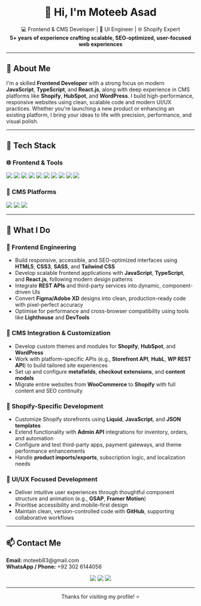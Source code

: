 <h1 align="center">👋 Hi, I'm Moteeb Asad</h1>

<p align="center">
  💻 Frontend & CMS Developer | 🎨 UI Engineer | 🌐 Shopify Expert  
  <br>
  <strong>5+ years of experience crafting scalable, SEO-optimized, user-focused web experiences</strong>
</p>

---

## 🚀 About Me

I'm a skilled **Frontend Developer** with a strong focus on modern **JavaScript**, **TypeScript**, and **React.js**, along with deep experience in CMS platforms like **Shopify**, **HubSpot**, and **WordPress**. I build high-performance, responsive websites using clean, scalable code and modern UI/UX practices. Whether you're launching a new product or enhancing an existing platform, I bring your ideas to life with precision, performance, and visual polish.

---

## 🧰 Tech Stack

### 🌐 Frontend & Tools

<p align="left">
  <img src="https://img.shields.io/badge/-HTML5-E34F26?style=flat&logo=html5&logoColor=fff" />
  <img src="https://img.shields.io/badge/-CSS3-1572B6?style=flat&logo=css3&logoColor=fff" />
  <img src="https://img.shields.io/badge/-JavaScript-F7DF1E?style=flat&logo=javascript&logoColor=000" />
  <img src="https://img.shields.io/badge/-TypeScript-3178C6?style=flat&logo=typescript&logoColor=fff" />
  <img src="https://img.shields.io/badge/-React-61DAFB?style=flat&logo=react&logoColor=000" />
  <img src="https://img.shields.io/badge/-Next.js-000?style=flat&logo=next.js&logoColor=fff" />
  <img src="https://img.shields.io/badge/-Tailwind%20CSS-38B2AC?style=flat&logo=tailwind-css&logoColor=fff" />
  <img src="https://img.shields.io/badge/-Sass-CC6699?style=flat&logo=sass&logoColor=fff" />
  <img src="https://img.shields.io/badge/-jQuery-0769AD?style=flat&logo=jquery&logoColor=fff" />
  <img src="https://img.shields.io/badge/-Bootstrap-563D7C?style=flat&logo=bootstrap&logoColor=fff" />
</p>

### 🛒 CMS Platforms

<p align="left">
  <img src="https://img.shields.io/badge/-Shopify-7AB55C?style=flat&logo=shopify&logoColor=white" />
  <img src="https://img.shields.io/badge/-HubSpot-FF7A59?style=flat&logo=hubspot&logoColor=white" />
  <img src="https://img.shields.io/badge/-WordPress-21759B?style=flat&logo=wordpress&logoColor=white" />
</p>

---

## 🧠 What I Do

### 🔹 Frontend Engineering
- Build responsive, accessible, and SEO-optimized interfaces using **HTML5**, **CSS3**, **SASS**, and **Tailwind CSS**
- Develop scalable frontend applications with **JavaScript**, **TypeScript**, and **React.js**, following modern design patterns
- Integrate **REST APIs** and third-party services into dynamic, component-driven UIs
- Convert **Figma/Adobe XD** designs into clean, production-ready code with pixel-perfect accuracy
- Optimise for performance and cross-browser compatibility using tools like **Lighthouse** and **DevTools**

### 🔹 CMS Integration & Customization
- Develop custom themes and modules for **Shopify**, **HubSpot**, and **WordPress**
- Work with platform-specific APIs (e.g., **Storefront API**, **HubL**, **WP REST API**) to build tailored site experiences
- Set up and configure **metafields**, **checkout extensions**, and **content models**
- Migrate entire websites from **WooCommerce** to **Shopify** with full content and SEO continuity

### 🔹 Shopify-Specific Development
- Customize Shopify storefronts using **Liquid**, **JavaScript**, and **JSON templates**
- Extend functionality with **Admin API** integrations for inventory, orders, and automation
- Configure and test third-party apps, payment gateways, and theme performance enhancements
- Handle **product imports/exports**, subscription logic, and localization needs

### 🔹 UI/UX Focused Development
- Deliver intuitive user experiences through thoughtful component structure and animation (e.g., **GSAP**, **Framer Motion**)
- Prioritise accessibility and mobile-first design
- Maintain clean, version-controlled code with **GitHub**, supporting collaborative workflows

---

## 📫 Contact Me

<p>
  <strong>Email:</strong> moteeb83@gmail.com  
  <br>
  <strong>WhatsApp / Phone:</strong> +92 302 6144056  
</p>

<p align="center">
  <a href="mailto:moteeb83@gmail.com"><img src="https://img.shields.io/badge/Gmail-D14836?style=flat&logo=gmail&logoColor=white"></a>
  <a href="https://linkedin.com/in/moteeb-asad/"><img src="https://img.shields.io/badge/LinkedIn-0A66C2?style=flat&logo=linkedin&logoColor=white"></a>
  <a href="https://github.com/moteeb-asad"><img src="https://img.shields.io/badge/GitHub-181717?style=flat&logo=github&logoColor=white"></a>
</p>

---

<p align="center">Thanks for visiting my profile! ⭐</p>
